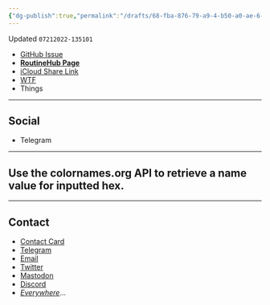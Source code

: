 ```yaml
---
{"dg-publish":true,"permalink":"/drafts/68-fba-876-79-a9-4-b50-a0-ae-6-ef-08-a2-f5-c66-2/","dgHomeLink":true,"dgPassFrontmatter":false}
---
```


Updated `07212022-135101`

- [GitHub Issue](https://github.com/extratone/i/issues/)
- [**RoutineHub Page**](https://routinehub.co/shortcut/)
- [iCloud Share Link]()
- [WTF](https://davidblue.wtf/drafts/68FBA876-79A9-4B50-A0AE-6EF08A2F5C66.html)
- Things

---

## Social

- Telegram

---

## Use the colornames.org API to retrieve a name value for inputted hex.





---

## Contact

- [Contact Card](https://davidblue.wtf/db.vcf)
- [Telegram](https://t.me/extratone)
- [Email](mailto:davidblue@extratone.com) 
- [Twitter](https://twitter.com/NeoYokel)
- [Mastodon](https://mastodon.social/@DavidBlue)
- [Discord](https://discord.gg/0b9KQUKP858b0iZF)
- [*Everywhere*](https://raindrop.io/davidblue/social-directory-21059174)...